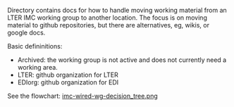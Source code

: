 Directory contains docs for how to handle moving working material from an LTER IMC working group to another location.
The focus is on moving material to github repositories, but there are alternatives, eg, wikis, or google docs.

Basic defininitions:
- Archived: the working group is not active and does not currently need a working area. 
- LTER: github organization for LTER
- EDIorg: github organization for EDI

See the flowchart: 
[imc-wired-wg-decision_tree.png](imc-wired-wg-decision_tree.png)
